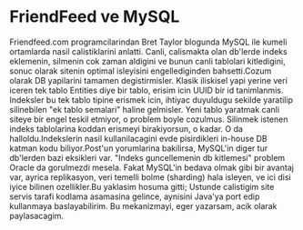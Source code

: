 # FriendFeed ve MySQL

Friendfeed.com programcilarindan Bret Taylor blogunda MySQL ile kumeli
ortamlarda nasil calistiklarini anlatti. Canli, calismakta olan
db'lerde indeks eklemenin, silmenin cok zaman aldigini ve bunun canli
tablolari kitledigini, sonuc olarak sitenin optimal isleyisini
engellediginden bahsetti.Cozum olarak DB yapilarini tamamen
degistirmisler. Klasik iliskisel yapi yerine veri iceren tek tablo
Entities diye bir tablo, erisim icin UUID bir id
tanimlanmis. Indeksler bu tek tablo tipine erismek icin, ihtiyac
duyuldugu sekilde yaratilip silinebilen "ek tablo semalari" haline
gelmisler. Yeni tablo yaratmak canli siteye bir engel teskil etmiyor,
o problem boyle cozulmus. Silinmek istenen indeks tablolarina koddan
erismeyi birakiyorsun, o kadar. O da halloldu.Indekslerin nasil
kullanilacagini evde pisirdikleri in-house DB katman kodu
biliyor.Post'un yorumlarina bakilirsa, MySQL'in diger tur db'lerden
bazi eksikleri var. "Indeks guncellemenin db kitlemesi" problem Oracle
da gorulmezdi mesela. Fakat MySQL'in bedava olmak gibi bir avantaj
var, ayrica replikasyon, veri temelli bolme (sharding) hala isleyen,
ve ici disi iyice bilinen ozellikler.Bu yaklasim hosuma gitti; Ustunde
calistigim site servis tarafi kodlama asamasina gelince, aynisini
Java'ya port edip kullanmaya baslayabilirim. Bu mekanizmayi, eger
yazarsam, acik olarak paylasacagim.




